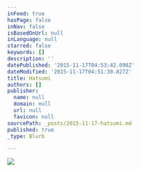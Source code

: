 ```yaml
---
inFeed: true
hasPage: false
inNav: false
isBasedOnUrl: null
inLanguage: null
starred: false
keywords: []
description: ''
datePublished: '2015-11-17T04:53:42.098Z'
dateModified: '2015-11-17T04:51:30.827Z'
title: Hatsumi
authors: []
publisher:
  name: null
  domain: null
  url: null
  favicon: null
sourcePath: _posts/2015-11-17-hatsumi.md
published: true
_type: Blurb

---
```

![](https://the-grid-user-content.s3-us-west-2.amazonaws.com/50c288c1-e166-47e2-9a48-a9c78fc6de6a.jpg)